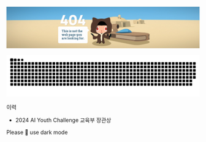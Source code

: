 ![404](https://github.com/Suk0803/imgs/blob/main/404.png)

![snake](https://raw.githubusercontent.com/suk0803/suk0803/output/github-contribution-grid-snake-dark.svg)

이력
- 2024 AI Youth Challenge 교육부 장관상

Please 🙏 use dark mode
